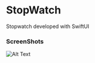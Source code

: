 # StopWatch
 Stopwatch developed with SwiftUI

### ScreenShots
![Alt Text](https://github.com/MojitoBar/StopWatch/blob/main/Stopwatch_Screenshot.gif)

